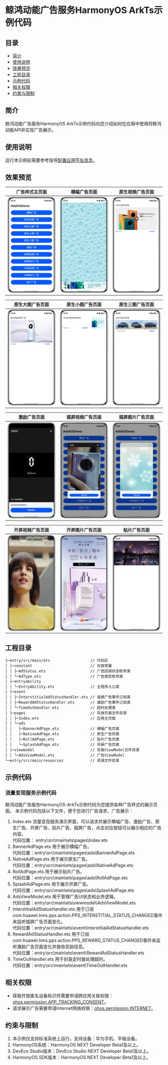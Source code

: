 # 鲸鸿动能广告服务HarmonyOS ArkTs示例代码

## 目录

- [简介](#简介)
- [使用说明](#使用说明)
- [效果预览](#效果预览)
- [工程目录](#工程目录)
- [示例代码](#示例代码)
- [相关权限](#相关权限)
- [约束与限制](#约束与限制)

## 简介

鲸鸿动能广告服务HarmonyOS ArkTs示例代码向您介绍如何在应用中使用将鲸鸿动能API并实现广告展示。

## 使用说明

运行本示例前需要参考指导[配置应用签名信息](https://developer.huawei.com/consumer/cn/doc/harmonyos-guides/application-dev-overview#section42841246144813)。

## 效果预览

| 广告样式主页面                                       | 横幅广告页面                                     | 原生视频广告页面                                         |
|-----------------------------------------------|--------------------------------------------|--------------------------------------------------|
| ![avatar](./screenshots/device/home_page.png) | ![avatar](./screenshots/device/banner.png) | ![avatar](./screenshots/device/native_video.png) | 

| 原生大图广告页面                                               | 原生小图广告页面                                               | 原生三图广告页面                                               |
|--------------------------------------------------------|--------------------------------------------------------|--------------------------------------------------------|
| ![avatar](./screenshots/device/native_large_image.png) | ![avatar](./screenshots/device/native_small_image.png) | ![avatar](./screenshots/device/native_three_image.png) |

| 激励广告页面                                     | 插屏视频广告页面                                               | 插屏图片广告页面                                                  |
|--------------------------------------------|--------------------------------------------------------|-----------------------------------------------------------|
| ![avatar](./screenshots/device/reward.png) | ![avatar](./screenshots/device/interstitial_video.png) | ![avatar](./screenshots/device/interstitial_pictures.png) |

| 开屏视频广告页面                                         | 开屏图片广告页面                                            | 贴片广告页面                                   |
|--------------------------------------------------|-----------------------------------------------------|------------------------------------------|
| ![avatar](./screenshots/device/splash_video.png) | ![avatar](./screenshots/device/splash_pictures.png) | ![avatar](./screenshots/device/roll.png) |

## 工程目录

```
├─entry/src/main/ets                  // 代码区
│ ├─constant                          // 存放常量
│ │ ├─AdStatus.ets                    // 广告回调状态枚举类
│ │ └─AdType.ets                      // 广告类型枚举类
│ ├─entryability
│ │ └─EntryAbility.ets                // 主程序入口类
│ ├─event
│ │ ├─InterstitialAdStatusHandler.ets // 插屏广告事件订阅类
│ │ ├─RewardAdStatusHandler.ets       // 激励广告事件订阅类
│ │ └─TimeOutHandler.ets              // 超时处理类
│ ├─pages                             // 存放页面文件目录                
│ │ ├─Index.ets                       // 应用主页面
│ │ └─ads
│ │   ├─BannerAdPage.ets              // 横幅广告页面
│ │   ├─NativeAdPage.ets              // 原生广告页面
│ │   ├─RollAdPage.ets                // 贴片广告页面
│ │   └─SplashAdPage.ets              // 开屏广告页面
│ ├─viewmodel                         // 存放ViewModel文件目录
│ │ └─AdsViewModel.ets                // 广告ViewModel
└─entry/src/main/resources            // 资源文件目录
```

## 示例代码

### 流量变现服务示例代码

鲸鸿动能广告服务HarmonyOS-ArkTs示例代码为您提供各种广告样式的展示页面。
本示例代码包括以下文件，便于您进行广告请求、广告展示：

1. Index.ets
   流量变现服务演示界面，可以请求并展示横幅广告、激励广告、原生广告、开屏广告、贴片广告、插屏广告，点击对应按钮可以展示相应的广告内容。
   <br>代码位置： entry\src\main\ets\pages\Index.ets</br>
2. BannerAdPage.ets
   用于展示横幅广告。
   <br>代码位置：entry\src\main\ets\pages\ads\BannerAdPage.ets</br>
3. NativeAdPage.ets
   用于展示原生广告。
   <br>代码位置：entry\src\main\ets\pages\ads\NativeAdPage.ets</br>
4. RollAdPage.ets
   用于展示贴片广告。
   <br>代码位置：entry\src\main\ets\pages\ads\RollAdPage.ets</br>
5. SplashAdPage.ets
   用于展示开屏广告。
   <br>代码位置：entry\src\main\ets\pages\ads\SplashAdPage.ets</br>
6. AdsViewModel.ets
   用于管理广告UI状态和业务逻辑。
   <br>代码位置：entry\src\main\ets\viewmodel\AdsViewModel.ets</br>
7. InterstitialAdStatusHandler.ets
   用于订阅com.huawei.hms.pps.action.PPS_INTERSTITIAL_STATUS_CHANGED事件来监听插屏广告页面变化。
   <br>代码位置：entry\src\main\ets\event\InterstitialAdStatusHandler.ets</br>
8. RewardAdStatusHandler.ets
   用于订阅com.huawei.hms.pps.action.PPS_REWARD_STATUS_CHANGED事件来监听激励广告页面变化并接收奖励信息。
   <br>代码位置：entry\src\main\ets\event\RewardAdStatusHandler.ets</br>
9. TimeOutHandler.ets
   用于封装定时器处理超时。
   <br>代码位置：entry\src\main\ets\event\TimeOutHandler.ets</br>

## 相关权限

- 获取开放匿名设备标识符需要申请跨应用关联权限：[ohos.permission.APP_TRACKING_CONSENT](https://developer.huawei.com/consumer/cn/doc/harmonyos-guides/permissions-for-all-user#ohospermissionapp_tracking_consent)。
- 请求展示广告需要申请Internet网络权限：[ohos.permission.INTERNET](https://developer.huawei.com/consumer/cn/doc/harmonyos-guides/permissions-for-all#ohospermissioninternet)。

## 约束与限制

1. 本示例仅支持标准系统上运行，支持设备：华为手机、平板设备。
2. HarmonyOS系统：HarmonyOS NEXT Developer Beta1及以上。
3. DevEco Studio版本：DevEco Studio NEXT Developer Beta1及以上。
4. HarmonyOS SDK版本：HarmonyOS NEXT Developer Beta1及以上。